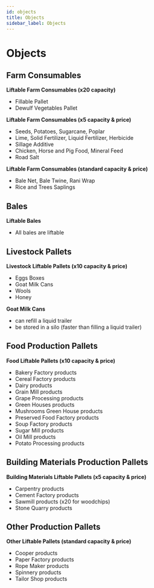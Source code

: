 ```yaml
---
id: objects
title: Objects
sidebar_label: Objects
---
```

# Objects

## Farm Consumables

**Liftable Farm Consumables (x20 capacity)**
- Fillable Pallet
- Dewulf Vegetables Pallet

**Liftable Farm Consumables (x5 capacity & price)**
- Seeds, Potatoes, Sugarcane, Poplar
- Lime, Solid Fertilizer, Liquid Fertilizer, Herbicide
- Sillage Additive
- Chicken, Horse and Pig Food, Mineral Feed
- Road Salt

**Liftable Farm Consumables (standard capacity & price)**
- Bale Net, Bale Twine, Rani Wrap
- Rice and Trees Saplings

## Bales

**Liftable Bales**
- All bales are liftable

## Livestock Pallets

**Livestock Liftable Pallets (x10 capacity & price)**
- Eggs Boxes
- Goat Milk Cans
- Wools
- Honey

**Goat Milk Cans**
- can refill a liquid trailer
- be stored in a silo (faster than filling a liquid trailer)

## Food Production Pallets

**Food Liftable Pallets (x10 capacity & price)**
- Bakery Factory products
- Cereal Factory products
- Dairy products
- Grain Mill products
- Grape Processing products
- Green Houses products
- Mushrooms Green House products
- Preserved Food Factory products
- Soup Factory products
- Sugar Mill products
- Oil Mill products
- Potato Processing products

## Building Materials Production Pallets

**Building Materials Liftable Pallets (x5 capacity & price)**
- Carpentry products
- Cement Factory products
- Sawmill products (x20 for woodchips)
- Stone Quarry products

## Other Production Pallets

**Other Liftable Pallets (standard capacity & price)**
- Cooper products
- Paper Factory products
- Rope Maker products
- Spinnery products
- Tailor Shop products
